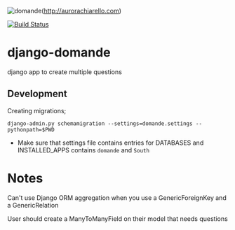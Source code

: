 ![domande](https://raw.github.com/bulkan/django-domande/master/logo.png)(http://aurorachiarello.com)

[![Build Status](https://travis-ci.org/bulkan/django-domande.png?branch=master)](https://travis-ci.org/bulkan/django-domande)


django-domande
==============

django app to create multiple questions


Development
-----------

Creating migrations;

    django-admin.py schemamigration --settings=domande.settings --pythonpath=$PWD

* Make sure that settings file contains entries for DATABASES and INSTALLED_APPS contains ```domande``` and ```South```

Notes
=====

Can't use Django ORM aggregation when you use a GenericForeignKey and a GenericRelation

User should create a ManyToManyField on their model that needs questions


